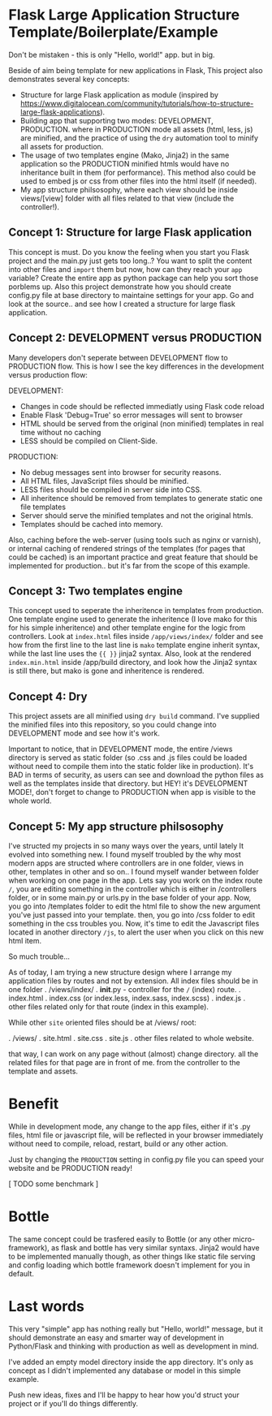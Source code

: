 # Flask Large Application Structure Template/Boilerplate/Example

Don't be mistaken - this is only "Hello, world!" app. but in big.

Beside of aim being template for new applications in Flask, This project also demonstrates several key concepts:

* Structure for large Flask application as module (inspired by https://www.digitalocean.com/community/tutorials/how-to-structure-large-flask-applications).
* Building app that supporting two modes: DEVELOPMENT, PRODUCTION. where in PRODUCTION mode all assets (html, less, js) are minified, and the practice of using the `dry` automation tool to minify all assets for production.
* The usage of two templates engine (Mako, Jinja2) in the same application so the PRODUCTION minified htmls would have no inheritance built in them (for performance). This method also could be used to embed js or css from other files into the html itself (if needed).
* My app structure philsosophy, where each view should be inside views/[view] folder with all files related to that view (include the controller!).

## Concept 1: Structure for large Flask application

This concept is must. Do you know the feeling when you start you Flask project and the main.py just gets too long..? You want to split the content into other files and `import` them but now, how can they reach your `app` variable?
Create the entire app as python package can help you sort those porblems up.
Also this project demonstrate how you should create config.py file at base directory to maintaine settings for your app.
Go and look at the source.. and see how I created a structure for large flask application.

## Concept 2: DEVELOPMENT versus PRODUCTION

Many developers don't seperate between DEVELOPMENT flow to PRODUCTION flow.
This is how I see the key differences in the development versus production flow:

DEVELOPMENT:

* Changes in code should be reflected immediatly using Flask code reload
* Enable Flask 'Debug=True' so error messages will sent to browser
* HTML should be served from the original (non minified) templates in real time without no caching
* LESS should be compiled on Client-Side.

PRODUCTION:

* No debug messages sent into browser for security reasons.
* All HTML files, JavaScript files should be minified.
* LESS files should be compiled in server side into CSS.
* All inheritence should be removed from templates to generate static one file templates
* Server should serve the minified templates and not the original htmls.
* Templates should be cached into memory.

Also, caching before the web-server (using tools such as nginx or varnish), or internal caching of rendered strings of the templates (for pages that could be cached) is an important practice and great feature that should be implemented for production.. but it's far from the scope of this example.

## Concept 3: Two templates engine

This concept used to seperate the inheritence in templates from production.
One template engine used to generate the inheritence (I love mako for this for his simple inheritence) and other template engine for the logic from controllers.
Look at `index.html` files inside `/app/views/index/` folder and see how from the first line to the last line is `mako` template engine inherit syntax, while the last line uses the `{{ }}` jinja2 syntax.
Also, look at the rendered `index.min.html` inside /app/build directory, and look how the Jinja2 syntax is still there, but mako is gone and inheritence is rendered.

## Concept 4: Dry

This project assets are all minified using `dry build` command.
I've supplied the minified files into this repository, so you could change into DEVELOPMENT mode and see how it's work.

Important to notice, that in DEVELOPMENT mode, the entire /views directory is served as static folder (so .css and .js files could be loaded without need to compile them into the static folder like in production). It's BAD in terms of security, as users can see and download the python files as well as the templates inside that directory. but HEY! it's DEVELOPMENT MODE!, don't forget to change to PRODUCTION when app is visible to the whole world.

## Concept 5: My app structure philsosophy

I've structed my projects in so many ways over the years, until lately It evolved into something new.
I found myself troubled by the why most modern apps are structed where controllers are in one folder, views in other, templates in other and so on..
I found myself wander between folder when working on one page in the app.
Lets say you work on the index route `/`, you are editing something in the controller which is either in /controllers folder, or in some main.py or urls.py in the base folder of your app.
Now, you go into /templates folder to edit the html file to show the new argument you've just passed into your template.
then, you go into /css folder to edit something in the css troubles you.
Now, it's time to edit the Javascript files located in another directory `/js`, to alert the user when you click on this new html item.

So much trouble...

As of today, I am trying a new structure design where I arrange my application files by routes and not by extension.
All index files should be in one folder
. /views/index/
              . __init__.py - controller for the `/` (index) route.
              . index.html
              . index.css (or index.less, index.sass, index.scss)
              . index.js
              . other files related only for that route (index in this example).

While other `site` oriented files should be at /views/ root:

. /views/
        . site.html
        . site.css
        . site.js
        . other files related to whole website.

that way, I can work on any page without (almost) change directory. all the related files for that page are in front of me. from the controller to the template and assets.

# Benefit

While in development mode, any change to the app files, either if it's .py files, html file or javascript file, will be reflected in your browser immediately without need to compile, reload, restart, build or any other action.

Just by changing the `PRODUCTION` setting in config.py file you can speed your website and be PRODUCTION ready!

[ TODO some benchmark ]

# Bottle

The same concept could be trasfered easily to Bottle (or any other micro-framework), as flask and bottle has very similar syntaxs. Jinja2 would have to be implemented manually though, as other things like static file serving and config loading which bottle framework doesn't implement for you in default.

# Last words

This very "simple" app has nothing really but "Hello, world!" message, but it should demonstrate an easy and smarter way of development in Python/Flask and thinking with production as well as development in mind.

I've added an empty model directory inside the app directory. It's only as concept as I didn't implemented any database or model in this simple example.


Push new ideas, fixes and I'll be happy to hear how you'd struct your project or if you'll do things differently.